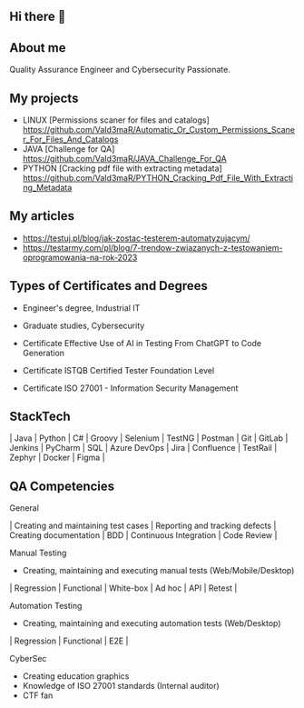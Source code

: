 ## Hi there 👋

## About me
Quality Assurance Engineer and Cybersecurity Passionate.

## My projects
-  LINUX [Permissions scaner for files and catalogs]
   https://github.com/VaId3maR/Automatic_Or_Custom_Permissions_Scaner_For_Files_And_Catalogs
-  JAVA [Challenge for QA]
   https://github.com/VaId3maR/JAVA_Challenge_For_QA
- PYTHON [Cracking pdf file with extracting metadata]
   https://github.com/VaId3maR/PYTHON_Cracking_Pdf_File_With_Extracting_Metadata

## My articles
+ https://testuj.pl/blog/jak-zostac-testerem-automatyzujacym/
+ https://testarmy.com/pl/blog/7-trendow-zwiazanych-z-testowaniem-oprogramowania-na-rok-2023

## Types of Certificates and Degrees
+ Engineer's degree, Industrial IT
+ Graduate studies, Cybersecurity

+ Certificate Effective Use of AI in Testing From ChatGPT to Code Generation
+ Certificate ISTQB Certified Tester Foundation Level
+ Certificate ISO 27001 - Information Security Management

## StackTech
| Java | Python | C# | Groovy | Selenium | TestNG | Postman | Git | GitLab | Jenkins | PyCharm | SQL | Azure DevOps | Jira | Confluence | TestRail | Zephyr | Docker | Figma |

## QA Competencies
General

| Creating and maintaining test cases | Reporting and tracking defects | Creating documentation | BDD | Continuous Integration | Code Review |

Manual Testing
+ Creating, maintaining and executing manual tests (Web/Mobile/Desktop)

| Regression | Functional | White-box | Ad hoc | API | Retest |

Automation Testing
+ Creating, maintaining and executing automation tests (Web/Desktop)

| Regression | Functional | E2E |

CyberSec
+ Creating education graphics
+ Knowledge of ISO 27001 standards (Internal auditor)
+ CTF fan





